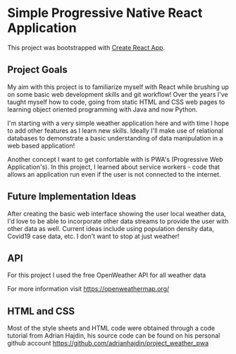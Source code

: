 # Simple Progressive Native React Application

This project was bootstrapped with [Create React App](https://github.com/facebook/create-react-app).

## Project Goals

My aim with this project is to familiarize myself with React while brushing up on some basic web development skills and git workflow! Over the years I've taught myself how to code, going from static HTML and CSS web pages to learning object oriented programming with Java and now Python. 

I'm starting with a very simple weather application here and with time I hope to add other features as I learn new skills. Ideally I'll make use of relational databases to demonstrate a basic understanding of data manipulation in a web based application! 

Another concept I want to get confortable with is PWA's (Progressive Web Application's). In this project, I learned about service workers - code that allows an application run even if the user is not connected to the internet.

## Future Implementation Ideas

After creating the basic web interface showing the user local weather data, I'd love to be able to incorporate other data streams to provide the user with other data as well. Current ideas include using population density data, Covid19 case data, etc. I don't want to stop at just weather!

## API

For this project I used the free OpenWeather API for all weather data

For more information visit https://openweathermap.org/

## HTML and CSS 

Most of the style sheets and HTML code were obtained through a code tutorial from Adrian Hajdin, his source code can be found on his personal github account https://github.com/adrianhajdin/project_weather_pwa